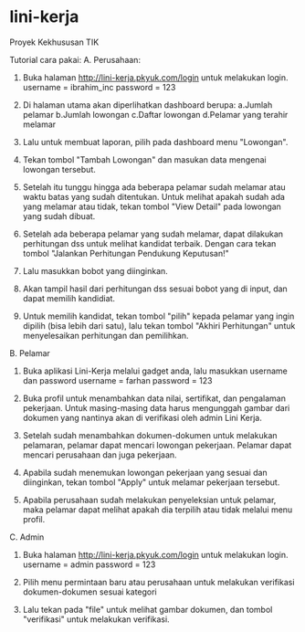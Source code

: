 # lini-kerja
Proyek Kekhususan TIK

Tutorial cara pakai:
A. Perusahaan:
1. Buka halaman http://lini-kerja.pkyuk.com/login untuk melakukan login.
username = ibrahim_inc
password = 123

2. Di halaman utama akan diperlihatkan dashboard berupa:
a.Jumlah pelamar
b.Jumlah lowongan
c.Daftar lowongan
d.Pelamar yang terahir melamar

3. Lalu untuk membuat laporan, pilih pada dashboard menu "Lowongan".

4. Tekan tombol "Tambah Lowongan" dan masukan data mengenai lowongan tersebut.

5. Setelah itu tunggu hingga ada beberapa pelamar sudah melamar atau waktu batas yang sudah ditentukan. Untuk melihat apakah sudah ada yang melamar atau tidak, tekan tombol "View Detail" pada lowongan yang sudah dibuat.

6. Setelah ada beberapa pelamar yang sudah melamar, dapat dilakukan perhitungan dss untuk melihat kandidat terbaik. Dengan cara tekan tombol "Jalankan Perhitungan Pendukung Keputusan!"

7. Lalu masukkan bobot yang diinginkan.

8. Akan tampil hasil dari perhitungan dss sesuai bobot yang di input, dan dapat memilih kandidiat.

9. Untuk memilih kandidat, tekan tombol "pilih" kepada pelamar yang ingin dipilih (bisa lebih dari satu), lalu tekan tombol "Akhiri Perhitungan" untuk menyelesaikan perhitungan dan pemilihkan.

B. Pelamar
1. Buka aplikasi Lini-Kerja melalui gadget anda, lalu masukkan username dan password
username = farhan
password = 123

2. Buka profil untuk menambahkan data nilai, sertifikat, dan pengalaman pekerjaan. Untuk masing-masing data harus mengunggah gambar dari dokumen yang nantinya akan di verifikasi oleh admin Lini Kerja.

3. Setelah sudah menambahkan dokumen-dokumen untuk melakukan pelamaran, pelamar dapat mencari lowongan pekerjaan. Pelamar dapat mencari perusahaan dan juga pekerjaan.

4. Apabila sudah menemukan lowongan pekerjaan yang sesuai dan diinginkan, tekan tombol "Apply" untuk melamar pekerjaan tersebut.

5. Apabila perusahaan sudah melakukan penyeleksian untuk pelamar, maka pelamar dapat melihat apakah dia terpilih atau tidak melalui menu profil.

C. Admin
1. Buka halaman http://lini-kerja.pkyuk.com/login untuk melakukan login.
username = admin
password = 123

2. Pilih menu permintaan baru atau perusahaan untuk melakukan verifikasi dokumen-dokumen sesuai kategori

3. Lalu tekan pada "file" untuk melihat gambar dokumen, dan tombol "verifikasi" untuk melakukan verifikasi.
